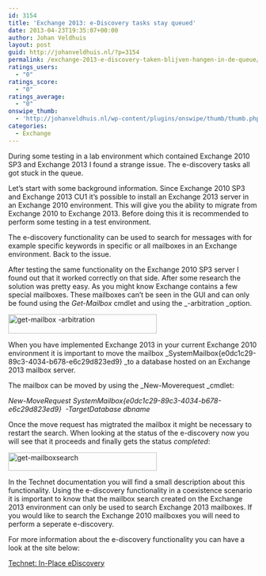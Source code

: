 ```yaml
---
id: 3154
title: 'Exchange 2013: e-Discovery tasks stay queued'
date: 2013-04-23T19:35:07+00:00
author: Johan Veldhuis
layout: post
guid: http://johanveldhuis.nl/?p=3154
permalink: /exchange-2013-e-discovery-taken-blijven-hangen-in-de-queue/
ratings_users:
  - "0"
ratings_score:
  - "0"
ratings_average:
  - "0"
onswipe_thumb:
  - 'http://johanveldhuis.nl/wp-content/plugins/onswipe/thumb/thumb.php?src=http://johanveldhuis.nl/wp-content/uploads/2013/04/get-mailboxsearch.png&amp;w=600&amp;h=800&amp;zc=1&amp;q=75&amp;f=0'
categories:
  - Exchange
---
```

During some testing in a lab environment which contained Exchange 2010 SP3 and Exchange 2013 I found a strange issue. The e-discovery tasks all got stuck in the queue.

Let&#8217;s start with some background information. Since Exchange 2010 SP3 and Exchange 2013 CU1 it&#8217;s possible to install an Exchange 2013 server in an Exchange 2010 environment. This will give you the ability to migrate from Exchange 2010 to Exchange 2013. Before doing this it is recommended to perform some testing in a test environment.

The e-discovery functionality can be used to search for messages with for example specific keywords in specific or all mailboxes in an Exchange environment. Back to the issue.

After testing the same functionality on the Exchange 2010 SP3 server I found out that it worked correctly on that side. After some research the solution was pretty easy. As you might know Exchange contains a few special mailboxes. These mailboxes can&#8217;t be seen in the GUI and can only be found using the _Get-Mailbox_ cmdlet and using the _-arbitration _option.

[<img alt="get-mailbox -arbitration" src="https://i0.wp.com/johanveldhuis.nl/wp-content/uploads/2013/04/arbitration-mailboxes-300x39.png?resize=300%2C39" width="300" height="39" data-recalc-dims="1" />](https://i1.wp.com/johanveldhuis.nl/wp-content/uploads/2013/04/arbitration-mailboxes.png)

When you have implemented Exchange 2013 in your current Exchange 2010 environment it is important to move the mailbox _SystemMailbox{e0dc1c29-89c3-4034-b678-e6c29d823ed9} _to a database hosted on an Exchange 2013 mailbox server.

The mailbox can be moved by using the _New-Moverequest _cmdlet:

_New-MoveRequest _SystemMailbox{e0dc1c29-89c3-4034-b678-e6c29d823ed9}  -TargetDatabase dbname__

Once the move request has migtrated the mailbox it might be necessary to restart the search. When looking at the status of the e-discovery now you will see that it proceeds and finally gets the status _completed_:

[<img alt="get-mailboxsearch" src="https://i1.wp.com/johanveldhuis.nl/wp-content/uploads/2013/04/get-mailboxsearch-300x37.png?resize=300%2C37" width="300" height="37" data-recalc-dims="1" />](https://i2.wp.com/johanveldhuis.nl/wp-content/uploads/2013/04/get-mailboxsearch.png)

In the Technet documentation you will find a small description about this functionality. Using the e-discovery functionality in a coexistence scenario it is important to know that the mailbox search created on the Exchange 2013 environment can only be used to search Exchange 2013 mailboxes. If you would like to search the Exchange 2010 mailboxes you will need to perform a seperate e-discovery.

For more information about the e-discovery functionality you can have a look at the site below:

[Technet: In-Place eDiscovery](http://technet.microsoft.com/en-us/library/dd298021(v=exchg.150).aspx)